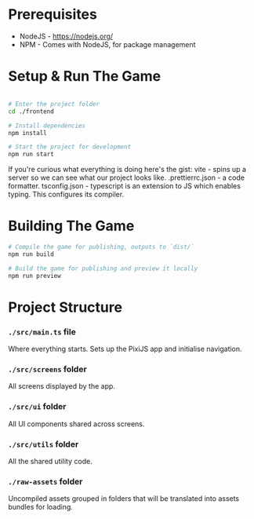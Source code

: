 # Prerequisites

-   NodeJS - https://nodejs.org/
-   NPM - Comes with NodeJS, for package management

# Setup & Run The Game

```sh

# Enter the project folder
cd ./frontend

# Install dependencies
npm install

# Start the project for development
npm run start
```
If you're curious what everything is doing here's the gist:
vite - spins up a server so we can see what our project looks like.
.prettierrc.json - a code formatter.
tsconfig.json - typescript is an extension to JS which enables typing. This configures its compiler.


# Building The Game

```sh
# Compile the game for publishing, outputs to `dist/`
npm run build

# Build the game for publishing and preview it locally
npm run preview
```

# Project Structure

### `./src/main.ts` file

Where everything starts. Sets up the PixiJS app and initialise navigation.

### `./src/screens` folder

All screens displayed by the app.

### `./src/ui` folder

All UI components shared across screens.

### `./src/utils` folder

All the shared utility code.

### `./raw-assets` folder

Uncompiled assets grouped in folders that will be translated into assets bundles for loading.
